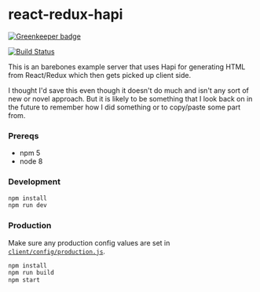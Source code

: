# react-redux-hapi

[![Greenkeeper badge](https://badges.greenkeeper.io/lukekarrys/react-redux-hapi.svg)](https://greenkeeper.io/)

[![Build Status](https://travis-ci.org/lukekarrys/react-redux-hapi.png?branch=master)](https://travis-ci.org/lukekarrys/react-redux-hapi)

This is an barebones example server that uses Hapi for generating HTML from
React/Redux which then gets picked up client side.

I thought I'd save this even though it doesn't do much and isn't any sort of
new or novel approach. But it is likely to be something that I look back on in
the future to remember how I did something or to copy/paste some part from.


### Prereqs

- npm 5
- node 8


### Development

```sh
npm install
npm run dev
```


### Production
Make sure any production config values are set in [`client/config/production.js`](./client/config/production.js).

```sh
npm install
npm run build
npm start
```
